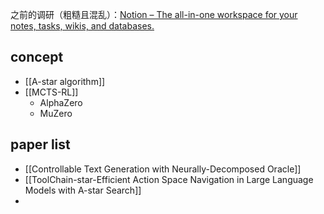 之前的调研（粗糙且混乱）：[Notion – The all-in-one workspace for your notes, tasks, wikis, and databases.](https://chipped-icicle-2f0.notion.site/Q-3fa70d44521e4666a565d2c1382d7f59?pvs=4)
## concept
- [[A-star algorithm]]
- [[MCTS-RL]]
	- AlphaZero
	- MuZero

## paper list
- [[Controllable Text Generation with Neurally-Decomposed Oracle]]
- [[ToolChain-star-Efficient Action Space Navigation in Large Language Models with A-star Search]]
- 